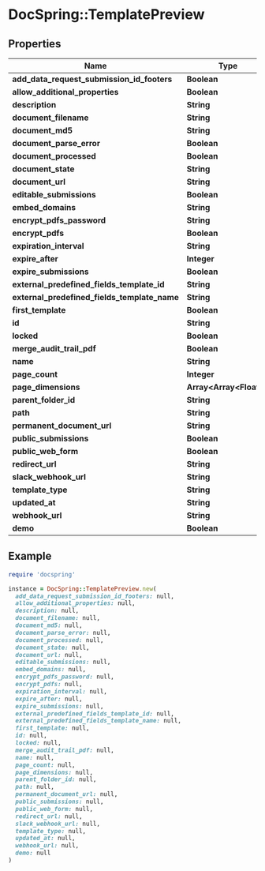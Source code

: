 # DocSpring::TemplatePreview

## Properties

| Name | Type | Description | Notes |
| ---- | ---- | ----------- | ----- |
| **add_data_request_submission_id_footers** | **Boolean** |  |  |
| **allow_additional_properties** | **Boolean** |  |  |
| **description** | **String** |  |  |
| **document_filename** | **String** |  |  |
| **document_md5** | **String** |  |  |
| **document_parse_error** | **Boolean** |  |  |
| **document_processed** | **Boolean** |  |  |
| **document_state** | **String** |  |  |
| **document_url** | **String** |  |  |
| **editable_submissions** | **Boolean** |  |  |
| **embed_domains** | **String** |  |  |
| **encrypt_pdfs_password** | **String** |  |  |
| **encrypt_pdfs** | **Boolean** |  |  |
| **expiration_interval** | **String** |  |  |
| **expire_after** | **Integer** |  |  |
| **expire_submissions** | **Boolean** |  |  |
| **external_predefined_fields_template_id** | **String** |  |  |
| **external_predefined_fields_template_name** | **String** |  |  |
| **first_template** | **Boolean** |  |  |
| **id** | **String** |  |  |
| **locked** | **Boolean** |  |  |
| **merge_audit_trail_pdf** | **Boolean** |  |  |
| **name** | **String** |  |  |
| **page_count** | **Integer** |  |  |
| **page_dimensions** | **Array&lt;Array&lt;Float&gt;&gt;** |  |  |
| **parent_folder_id** | **String** |  |  |
| **path** | **String** |  |  |
| **permanent_document_url** | **String** |  |  |
| **public_submissions** | **Boolean** |  |  |
| **public_web_form** | **Boolean** |  |  |
| **redirect_url** | **String** |  |  |
| **slack_webhook_url** | **String** |  |  |
| **template_type** | **String** |  |  |
| **updated_at** | **String** |  |  |
| **webhook_url** | **String** |  |  |
| **demo** | **Boolean** |  |  |

## Example

```ruby
require 'docspring'

instance = DocSpring::TemplatePreview.new(
  add_data_request_submission_id_footers: null,
  allow_additional_properties: null,
  description: null,
  document_filename: null,
  document_md5: null,
  document_parse_error: null,
  document_processed: null,
  document_state: null,
  document_url: null,
  editable_submissions: null,
  embed_domains: null,
  encrypt_pdfs_password: null,
  encrypt_pdfs: null,
  expiration_interval: null,
  expire_after: null,
  expire_submissions: null,
  external_predefined_fields_template_id: null,
  external_predefined_fields_template_name: null,
  first_template: null,
  id: null,
  locked: null,
  merge_audit_trail_pdf: null,
  name: null,
  page_count: null,
  page_dimensions: null,
  parent_folder_id: null,
  path: null,
  permanent_document_url: null,
  public_submissions: null,
  public_web_form: null,
  redirect_url: null,
  slack_webhook_url: null,
  template_type: null,
  updated_at: null,
  webhook_url: null,
  demo: null
)
```

